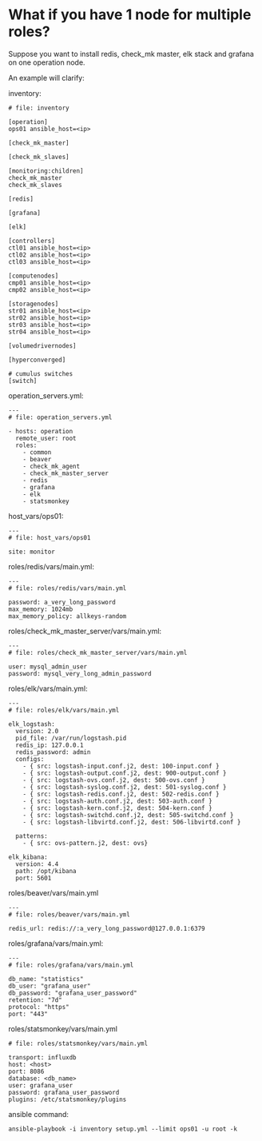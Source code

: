 # What if you have 1 node for multiple roles?

Suppose you want to install redis, check_mk master, elk stack and grafana on one operation node.

An example will clarify:

inventory:
```
# file: inventory

[operation]
ops01 ansible_host=<ip>

[check_mk_master]

[check_mk_slaves]

[monitoring:children]
check_mk_master
check_mk_slaves

[redis]

[grafana]

[elk]

[controllers]
ctl01 ansible_host=<ip>
ctl02 ansible_host=<ip>
ctl03 ansible_host=<ip>

[computenodes]
cmp01 ansible_host=<ip>
cmp02 ansible_host=<ip>

[storagenodes]
str01 ansible_host=<ip>
str02 ansible_host=<ip>
str03 ansible_host=<ip>
str04 ansible_host=<ip>

[volumedrivernodes]

[hyperconverged]

# cumulus switches
[switch]
```

operation_servers.yml:
```
---
# file: operation_servers.yml

- hosts: operation
  remote_user: root
  roles:
    - common
    - beaver
    - check_mk_agent
    - check_mk_master_server
    - redis
    - grafana
    - elk
    - statsmonkey
```

host_vars/ops01:
```
---
# file: host_vars/ops01

site: monitor
```

roles/redis/vars/main.yml:
```
---
# file: roles/redis/vars/main.yml

password: a_very_long_password
max_memory: 1024mb
max_memory_policy: allkeys-random
```

roles/check_mk_master_server/vars/main.yml:
```
---
# file: roles/check_mk_master_server/vars/main.yml

user: mysql_admin_user
password: mysql_very_long_admin_password
```

roles/elk/vars/main.yml:
```
---
# file: roles/elk/vars/main.yml

elk_logstash:
  version: 2.0
  pid_file: /var/run/logstash.pid
  redis_ip: 127.0.0.1
  redis_password: admin
  configs:
    - { src: logstash-input.conf.j2, dest: 100-input.conf }
    - { src: logstash-output.conf.j2, dest: 900-output.conf }
    - { src: logstash-ovs.conf.j2, dest: 500-ovs.conf }
    - { src: logstash-syslog.conf.j2, dest: 501-syslog.conf }
    - { src: logstash-redis.conf.j2, dest: 502-redis.conf }
    - { src: logstash-auth.conf.j2, dest: 503-auth.conf }
    - { src: logstash-kern.conf.j2, dest: 504-kern.conf }
    - { src: logstash-switchd.conf.j2, dest: 505-switchd.conf }
    - { src: logstash-libvirtd.conf.j2, dest: 506-libvirtd.conf }

  patterns:
    - { src: ovs-pattern.j2, dest: ovs}

elk_kibana:
  version: 4.4
  path: /opt/kibana
  port: 5601
```

roles/beaver/vars/main.yml
```
---
# file: roles/beaver/vars/main.yml

redis_url: redis://:a_very_long_password@127.0.0.1:6379
```

roles/grafana/vars/main.yml:
```
---
# file: roles/grafana/vars/main.yml

db_name: "statistics"
db_user: "grafana_user"
db_password: "grafana_user_password"
retention: "7d"
protocol: "https"
port: "443"
```

roles/statsmonkey/vars/main.yml
```
# file: roles/statsmonkey/vars/main.yml

transport: influxdb
host: <host>
port: 8086
database: <db_name>
user: grafana_user
password: grafana_user_password
plugins: /etc/statsmonkey/plugins
```

ansible command:
```
ansible-playbook -i inventory setup.yml --limit ops01 -u root -k
```
